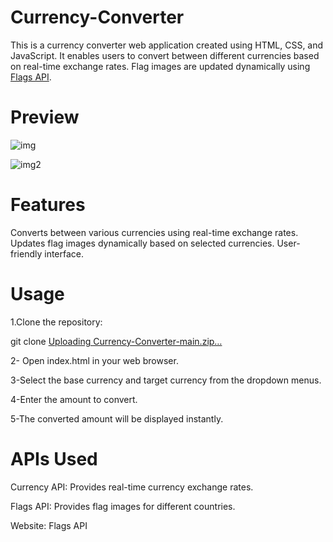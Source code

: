 # Currency-Converter
This is a currency converter web application created using HTML, CSS, and JavaScript. It enables users to convert between different currencies based on real-time exchange rates. Flag images are updated dynamically using [Flags API](https://flagsapi.com/).

# Preview

![img](https://github.com/user-attachments/assets/ef01e965-ca7c-48ec-881f-051bc87e374d)

![img2](https://github.com/user-attachments/assets/4c9fc907-45b8-484a-9e4a-924eb3f4c48e)

# Features
Converts between various currencies using real-time exchange rates.
Updates flag images dynamically based on selected currencies.
User-friendly interface.

# Usage
1.Clone the repository:

git clone <repository-url>[Uploading Currency-Converter-main.zip…]()


2- Open index.html in your web browser.

3-Select the base currency and target currency from the dropdown menus.

4-Enter the amount to convert.

5-The converted amount will be displayed instantly.

# APIs Used
Currency API: Provides real-time currency exchange rates.

Flags API: Provides flag images for different countries.

Website: Flags API
